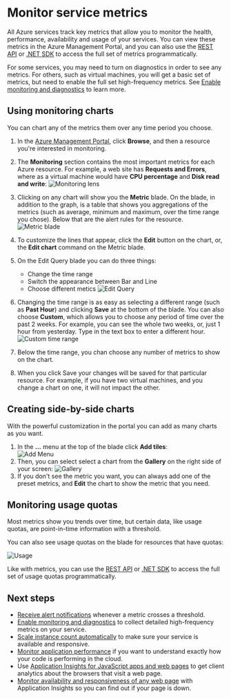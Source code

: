 <properties 
	pageTitle="Monitor service metrics" 
	description="Learn how to customize monitoring charts in Azure." 
	authors="stepsic-microsoft-com" 
	manager="ronmart" 
	editor="" 
	services="azure-portal"
documentationCenter=""/>

<tags
	ms.service="azure-portal"
	ms.date="09/08/2015"
	wacn.date=""/>

# Monitor service metrics

All Azure services track key metrics that allow you to monitor the health, performance, availability and usage of your services. You can view these metrics in the Azure Management Portal, and you can also use the [REST API](https://msdn.microsoft.com/zh-cn/library/azure/dn931930.aspx) or [.NET SDK](https://www.nuget.org/packages/Microsoft.Azure.Insights/) to access the full set of metrics programmatically.

For some services, you may need to turn on diagnostics in order to see any metrics. For others, such as virtual machines, you will get a basic set of metrics, but need to enable the full set high-frequency metrics. See [Enable monitoring and diagnostics](/documentation/articles/insights-how-to-use-diagnostics) to learn more.

## Using monitoring charts 

You can chart any of the metrics them over any time period you choose.

1. In the [Azure Management Portal](https://manage.windowsazure.cn/), click **Browse**, and then a resource you're interested in monitoring.

2. The **Monitoring** section contains the most important metrics for each Azure resource. For example, a web site has **Requests and Errors**, where as a virtual machine would have **CPU percentage** and **Disk read and write**:
    ![Monitoring lens](./media/insights-how-to-customize-monitoring/Insights_MonitoringChart.png)

3. Clicking on any chart will show you the **Metric** blade. On the blade, in addition to the graph, is a table that shows you aggregations of the metrics (such as average, minimum and maximum, over the time range you chose). Below that are the alert rules for the resource.
    ![Metric blade](./media/insights-how-to-customize-monitoring/Insights_MetricBlade.png)

4. To customize the lines that appear, click the **Edit** button on the chart, or, the **Edit chart** command on the Metric blade.

5. On the Edit Query blade you can do three things:
    - Change the time range
    - Switch the appearance between Bar and Line
    - Choose different metics
    ![Edit Query](./media/insights-how-to-customize-monitoring/Insights_EditQuery.png)

6. Changing the time range is as easy as selecting a different range (such as **Past Hour**) and clicking **Save** at the bottom of the blade. You can also choose **Custom**, which allows you to choose any period of time over the past 2 weeks. For example, you can see the whole two weeks, or, just 1 hour from yesterday. Type in the text box to enter a different hour.
    ![Custom time range](./media/insights-how-to-customize-monitoring/Insights_CustomTime.png)

7. Below the time range, you chan choose any number of metrics to show on the chart.

8. When you click Save your changes will be saved for that particular resource. For example, if you have two virtual machines, and you change a chart on one, it will not impact the other.

## Creating side-by-side charts

With the powerful customization in the portal you can add as many charts as you want.

1. In the **...** menu at the top of the blade click **Add tiles**:  
    ![Add Menu](./media/insights-how-to-customize-monitoring/Insights_AddMenu.png)
2. Then, you can select select a chart from the **Gallery** on the right side of your screen:
    ![Gallery](./media/insights-how-to-customize-monitoring/Insights_Gallery.png)
3. If you don't see the metric you want, you can always add one of the preset metrics, and **Edit** the chart to show the metric that you need. 

## Monitoring usage quotas

Most metrics show you trends over time, but certain data, like usage quotas, are point-in-time information with a threshold.

You can also see usage quotas on the blade for resources that have quotas: 

![Usage](./media/insights-how-to-customize-monitoring/Insights_UsageChart.png)

Like with metrics, you can use the [REST API](https://msdn.microsoft.com/zh-cn/library/azure/dn931963.aspx) or [.NET SDK](https://www.nuget.org/packages/Microsoft.Azure.Insights/) to access the full set of usage quotas programmatically.

## Next steps

* [Receive alert notifications](/documentation/articles/insights-receive-alert-notifications) whenever a metric crosses a threshold.
* [Enable monitoring and diagnostics](/documentation/articles/insights-how-to-use-diagnostics) to collect detailed high-frequency metrics on your service.
* [Scale instance count automatically](/documentation/articles/insights-how-to-scale) to make sure your service is available and responsive.
* [Monitor application performance](/documentation/articles/insights-perf-analytics) if you want to understand exactly how your code is performing in the cloud.
* Use [Application Insights for JavaScript apps and web pages](/documentation/articles/app-insights-web-track-usage) to get client analytics about the browsers that visit a web page.
* [Monitor availability and responsiveness of any web page](/documentation/articles/app-insights-monitor-web-app-availability) with Application Insights so you can find out if your page is down.
 
